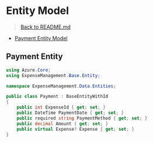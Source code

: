 # Entity Model

> [Back to README.md](../../README.md)

- [Payment Entity Model](#payment-entity)

## Payment Entity

```csharp
using Azure.Core;
using ExpenseManagement.Base.Entity;

namespace ExpenseManagement.Data.Entities;

public class Payment : BaseEntityWithId
{
    public int ExpenseId { get; set; }
    public DateTime PaymentDate { get; set; }
    public required string PaymentMethod { get; set; }
    public decimal Amount { get; set; }
    public virtual Expense? Expense { get; set; }
}
```
